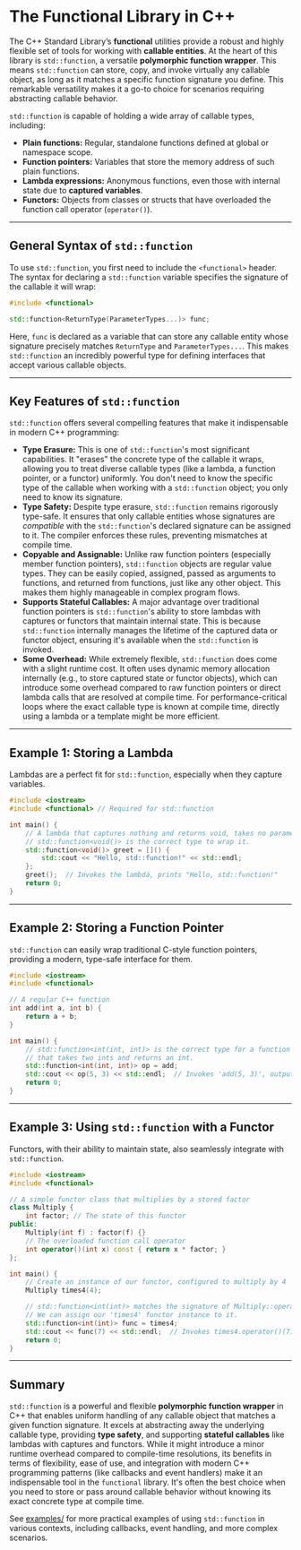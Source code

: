 # The Functional Library in C++

The C++ Standard Library’s **functional** utilities provide a robust and highly flexible set of tools for working with **callable entities**. At the heart of this library is `std::function`, a versatile **polymorphic function wrapper**. This means `std::function` can store, copy, and invoke virtually any callable object, as long as it matches a specific function signature you define. This remarkable versatility makes it a go-to choice for scenarios requiring abstracting callable behavior.

`std::function` is capable of holding a wide array of callable types, including:

  * **Plain functions:** Regular, standalone functions defined at global or namespace scope.
  * **Function pointers:** Variables that store the memory address of such plain functions.
  * **Lambda expressions:** Anonymous functions, even those with internal state due to **captured variables**.
  * **Functors:** Objects from classes or structs that have overloaded the function call operator (`operator()`).

-----

## General Syntax of `std::function`

To use `std::function`, you first need to include the `<functional>` header. The syntax for declaring a `std::function` variable specifies the signature of the callable it will wrap:

```cpp
#include <functional>

std::function<ReturnType(ParameterTypes...)> func;
```

Here, `func` is declared as a variable that can store any callable entity whose signature precisely matches `ReturnType` and `ParameterTypes...`. This makes `std::function` an incredibly powerful type for defining interfaces that accept various callable objects.

-----

## Key Features of `std::function`

`std::function` offers several compelling features that make it indispensable in modern C++ programming:

  * **Type Erasure:** This is one of `std::function`'s most significant capabilities. It "erases" the concrete type of the callable it wraps, allowing you to treat diverse callable types (like a lambda, a function pointer, or a functor) uniformly. You don't need to know the specific type of the callable when working with a `std::function` object; you only need to know its signature.
  * **Type Safety:** Despite type erasure, `std::function` remains rigorously type-safe. It ensures that only callable entities whose signatures are *compatible* with the `std::function`'s declared signature can be assigned to it. The compiler enforces these rules, preventing mismatches at compile time.
  * **Copyable and Assignable:** Unlike raw function pointers (especially member function pointers), `std::function` objects are regular value types. They can be easily copied, assigned, passed as arguments to functions, and returned from functions, just like any other object. This makes them highly manageable in complex program flows.
  * **Supports Stateful Callables:** A major advantage over traditional function pointers is `std::function`'s ability to store lambdas with captures or functors that maintain internal state. This is because `std::function` internally manages the lifetime of the captured data or functor object, ensuring it's available when the `std::function` is invoked.
  * **Some Overhead:** While extremely flexible, `std::function` does come with a slight runtime cost. It often uses dynamic memory allocation internally (e.g., to store captured state or functor objects), which can introduce some overhead compared to raw function pointers or direct lambda calls that are resolved at compile time. For performance-critical loops where the exact callable type is known at compile time, directly using a lambda or a template might be more efficient.

-----

## Example 1: Storing a Lambda

Lambdas are a perfect fit for `std::function`, especially when they capture variables.

```cpp
#include <iostream>
#include <functional> // Required for std::function

int main() {
    // A lambda that captures nothing and returns void, takes no parameters.
    // std::function<void()> is the correct type to wrap it.
    std::function<void()> greet = []() {
        std::cout << "Hello, std::function!" << std::endl;
    };
    greet();  // Invokes the lambda, prints "Hello, std::function!"
    return 0;
}
```

-----

## Example 2: Storing a Function Pointer

`std::function` can easily wrap traditional C-style function pointers, providing a modern, type-safe interface for them.

```cpp
#include <iostream>
#include <functional>

// A regular C++ function
int add(int a, int b) {
    return a + b;
}

int main() {
    // std::function<int(int, int)> is the correct type for a function
    // that takes two ints and returns an int.
    std::function<int(int, int)> op = add;
    std::cout << op(5, 3) << std::endl;  // Invokes 'add(5, 3)', output: 8
    return 0;
}
```

-----

## Example 3: Using `std::function` with a Functor

Functors, with their ability to maintain state, also seamlessly integrate with `std::function`.

```cpp
#include <iostream>
#include <functional>

// A simple functor class that multiplies by a stored factor
class Multiply {
    int factor; // The state of this functor
public:
    Multiply(int f) : factor(f) {}
    // The overloaded function call operator
    int operator()(int x) const { return x * factor; }
};

int main() {
    // Create an instance of our functor, configured to multiply by 4
    Multiply times4(4);

    // std::function<int(int)> matches the signature of Multiply::operator().
    // We can assign our 'times4' functor instance to it.
    std::function<int(int)> func = times4;
    std::cout << func(7) << std::endl;  // Invokes times4.operator()(7), output: 28
    return 0;
}
```

-----

## Summary

`std::function` is a powerful and flexible **polymorphic function wrapper** in C++ that enables uniform handling of any callable object that matches a given function signature. It excels at abstracting away the underlying callable type, providing **type safety**, and supporting **stateful callables** like lambdas with captures and functors. While it might introduce a minor runtime overhead compared to compile-time resolutions, its benefits in terms of flexibility, ease of use, and integration with modern C++ programming patterns (like callbacks and event handlers) make it an indispensable tool in the `functional` library. It's often the best choice when you need to store or pass around callable behavior without knowing its exact concrete type at compile time.

See [examples/](examples/) for more practical examples of using `std::function` in various contexts, including callbacks, event handling, and more complex scenarios.
